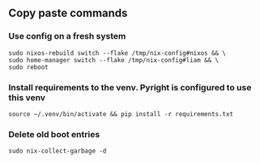 



## Copy paste commands

### Use config on a fresh system
```git clone https://github.com/LiamMaclean216/nix-config.git /tmp/nix-config && \
sudo nixos-rebuild switch --flake /tmp/nix-config#nixos && \
sudo home-manager switch --flake /tmp/nix-config#liam && \
sudo reboot
```

### Install requirements to the venv. Pyright is configured to use this venv

`source ~/.venv/bin/activate && pip install -r requirements.txt`



### Delete old boot entries

`sudo nix-collect-garbage -d`
